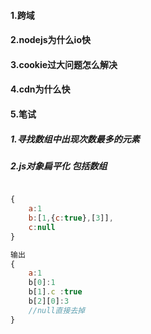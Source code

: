 #### 1.跨域

#### 2.nodejs为什么io快

#### 3.cookie过大问题怎么解决

#### 4.cdn为什么快

#### 5.笔试

##### 	1.寻找数组中出现次数最多的元素

##### 	2.js对象扁平化 包括数组

```js

{
	a:1
	b:[1,{c:true},[3]],
	c:null
}

输出
{
	a:1
	b[0]:1
	b[1].c :true
	b[2][0]:3
	//null直接去掉
}
```

